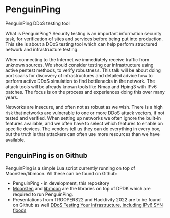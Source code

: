 # PenguinPing
PenguinPing DDoS testing tool

What is PenguinPing?
Security testing is an important information security task, for verification of sites and services before being put into production. This site is about a DDoS testing tool which can help perform structured network and infrastructure testing.

When connecting to the Internet we immediately receive traffic from unknown sources. We should consider testing our infrastructure using active pentest methods, to verify robustness. This talk will be about doing port scans for discovery of infrastructures and detailed advice how to perform active DDoS simulation to find bottlenecks in the network. The attack tools will be already known tools like Nmap and Hping3 with IPv6 patches. The focus is on the process and experiences doing this over many years.

Networks are insecure, and often not as robust as we wish. There is a high risk that networks are vulnerable to one or more DDoS attack vectors, if not tested and verified. When setting up networks we often ignore the built-in features available, and we often have to select which features to enable on specific devices. The vendors tell us they can do everything in every box, but the truth is that attackers can often use more resources than we have available.

## PenguinPing is on Github
PenguinPing is a simple Lua script currently running on top of MoonGen/libmoon. All these can be found on Github:

* PenguinPing - in development, this repository
* [MoonGen](https://github.com/emmericp/MoonGen) and [libmoon](https://github.com/libmoon/libmoon) are the libraries on top of DPDK which are required to run PenguinPing.
* Presentations from TROOPERS22 and Hacktivity 2022 are to be found on Github as well
[DDoS Testing Your Infrastructure, including IPv6 SYN floods](https://github.com/kramse/security-courses/tree/master/presentations/network/ddos-test-troopers22)
